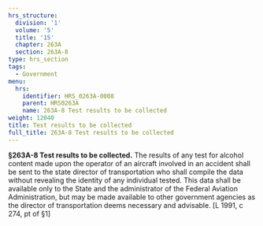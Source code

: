```yaml
---
hrs_structure:
  division: '1'
  volume: '5'
  title: '15'
  chapter: 263A
  section: 263A-8
type: hrs_section
tags:
  - Government
menu:
  hrs:
    identifier: HRS_0263A-0008
    parent: HRS0263A
    name: 263A-8 Test results to be collected
weight: 12040
title: Test results to be collected
full_title: 263A-8 Test results to be collected
---
```

**§263A-8 Test results to be collected.** The results of any test for alcohol content made upon the operator of an aircraft involved in an accident shall be sent to the state director of transportation who shall compile the data without revealing the identity of any individual tested. This data shall be available only to the State and the administrator of the Federal Aviation Administration, but may be made available to other government agencies as the director of transportation deems necessary and advisable. [L 1991, c 274, pt of §1]